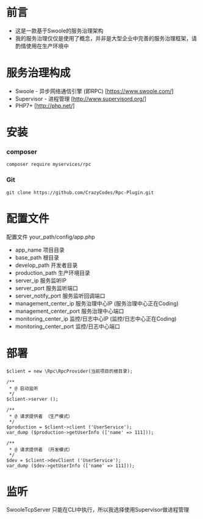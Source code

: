 # 前言
* 这是一款基于Swoole的服务治理架构
* 我的服务治理仅仅是使用了概念，并非是大型企业中完善的服务治理框架，请酌情使用在生产环境中

# 服务治理构成
* Swoole - 异步网络通信引擎 (即RPC) [https://www.swoole.com/]
* Supervisor - 进程管理 [http://www.supervisord.org/]
* PHP7+ [http://php.net/]

# 安装

### composer
```
composer require myservices/rpc
```

### Git
```
git clone https://github.com/CrazyCodes/Rpc-Plugin.git
```

# 配置文件

配置文件 your_path/config/app.php

* app_name 项目目录
* base_path 根目录
* develop_path 开发者目录
* production_path 生产环境目录
* server_ip 服务监听IP
* server_port 服务监听端口
* server_notify_port 服务监听回调端口
* management_center_ip 服务治理中心IP (服务治理中心正在Coding)
* management_center_port 服务治理中心端口
* monitoring_center_ip 监控/日志中心IP (监控/日志中心正在Coding)
* monitoring_center_port 监控/日志中心端口

# 部署

```
$client = new \Rpc\RpcProvider(当前项目的根目录);

/**
 * @ 启动监听
 */
$client->server ();

/**
 * @ 请求提供者 （生产模式）
 */
$production = $client->client ('UserService');
var_dump ($production->getUserInfo (['name' => 111]));

/**
 * @ 请求提供者 （开发模式）
 */
$dev = $client->devClient ('UserService');
var_dump ($dev->getUserInfo (['name' => 111]));

```

# 监听

SwooleTcpServer 只能在CLI中执行，所以我选择使用Supervisor做进程管理
